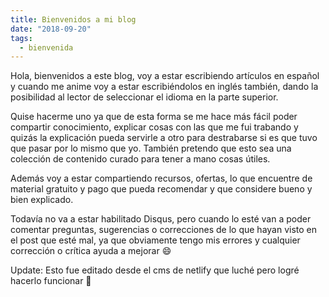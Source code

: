 ```yaml
---
title: Bienvenidos a mi blog
date: "2018-09-20"
tags:
  - bienvenida
---
```


Hola, bienvenidos a este blog, voy a estar escribiendo artículos en español y cuando me anime voy a estar escribiéndolos en inglés también, dando la posibilidad al lector de seleccionar el idioma en la parte superior.

Quise hacerme uno ya que de esta forma se me hace más fácil poder compartir conocimiento, explicar cosas con las que me fui trabando y quizás la explicación pueda servirle a otro para destrabarse si es que tuvo que pasar por lo mismo que yo. También pretendo que esto sea una colección de contenido curado para tener a mano cosas útiles.

Además voy a estar compartiendo recursos, ofertas, lo que encuentre de material gratuito y pago que pueda recomendar y que considere bueno y bien explicado.

Todavía no va a estar habilitado Disqus, pero cuando lo esté van a poder comentar preguntas, sugerencias o correcciones de lo que hayan visto en el post que esté mal, ya que obviamente tengo mis errores y cualquier corrección o crítica ayuda a mejorar 😄

Update: Esto fue editado desde el cms de netlify que luché pero logré hacerlo funcionar 💪
